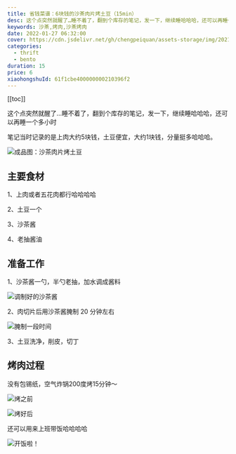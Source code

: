 ```yaml
---
title: 省钱菜谱：6块钱的沙茶肉片烤土豆（15min）
desc: 这个点突然就醒了…睡不着了，翻到个库存的笔记，发一下，继续睡哈哈哈，还可以再睡一个多小时，笔记当时记录的是上肉大约5块钱，土豆便宜，大约1块钱，分量挺多哈哈哈。
keywords: 沙茶,烤肉,沙茶烤肉
date: 2022-01-27 06:32:00
cover: https://cdn.jsdelivr.net/gh/chengpeiquan/assets-storage/img/2021/11/20220127132011.jpg
categories:
  - thrift
  - bento
duration: 15
price: 6
xiaohongshuId: 61f1cbe400000000210396f2
---
```


[[toc]]

这个点突然就醒了…睡不着了，翻到个库存的笔记，发一下，继续睡哈哈哈，还可以再睡一个多小时

笔记当时记录的是上肉大约5块钱，土豆便宜，大约1块钱，分量挺多哈哈哈。

![成品图：沙茶肉片烤土豆](https://cdn.jsdelivr.net/gh/chengpeiquan/assets-storage/img/2021/11/20220127132022.jpg)

## 主要食材

1、上肉或者五花肉都行哈哈哈哈

2、土豆一个

3、沙茶酱

4、老抽酱油

## 准备工作

1、沙茶酱一勺，半勺老抽，加水调成酱料

![调制好的沙茶酱](https://cdn.jsdelivr.net/gh/chengpeiquan/assets-storage/img/2021/11/20220127132027.jpg)

2、肉切片后用沙茶酱腌制 20 分钟左右

![腌制一段时间](https://cdn.jsdelivr.net/gh/chengpeiquan/assets-storage/img/2021/11/20220127132026.jpg)

3、土豆洗净，削皮，切丁

## 烤肉过程

没有包锡纸，空气炸锅200度烤15分钟～

![烤之前](https://cdn.jsdelivr.net/gh/chengpeiquan/assets-storage/img/2021/11/20220127132025.jpg)

![烤好后](https://cdn.jsdelivr.net/gh/chengpeiquan/assets-storage/img/2021/11/20220127132024.jpg)

还可以用来上班带饭哈哈哈哈

![开饭啦！](https://cdn.jsdelivr.net/gh/chengpeiquan/assets-storage/img/2021/11/20220127132023.jpg)
